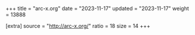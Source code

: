 +++
title = "arc-x.org"
date = "2023-11-17"
updated = "2023-11-17"
weight = 13888

[extra]
source = "http://arc-x.org/"
ratio = 18
size = 14
+++
